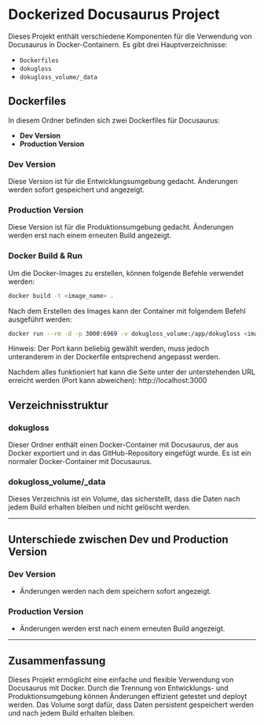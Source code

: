 
# Dockerized Docusaurus Project

Dieses Projekt enthält verschiedene Komponenten für die Verwendung von Docusaurus in Docker-Containern. Es gibt drei Hauptverzeichnisse:

- `Dockerfiles`
- `dokugloss`
- `dokugloss_volume/_data`

## Dockerfiles

In diesem Ordner befinden sich zwei Dockerfiles für Docusaurus:

- **Dev Version**
- **Production Version**

### Dev Version

Diese Version ist für die Entwicklungsumgebung gedacht. Änderungen werden sofort gespeichert und angezeigt.

### Production Version

Diese Version ist für die Produktionsumgebung gedacht. Änderungen werden erst nach einem erneuten Build angezeigt.

### Docker Build & Run

Um die Docker-Images zu erstellen, können folgende Befehle verwendet werden:

```bash
docker build -t <image_name> .
```

Nach dem Erstellen des Images kann der Container mit folgendem Befehl ausgeführt werden:

```bash
docker run --rm -d -p 3000:6969 -v dokugloss_volume:/app/dokugloss <image_name>
```
Hinweis: Der Port kann beliebig gewählt werden, muss jedoch unteranderem in der Dockerfile entsprechend angepasst werden.

Nachdem alles funktioniert hat kann die Seite unter der unterstehenden URL erreicht werden (Port kann abweichen):
http://localhost:3000 

## Verzeichnisstruktur

### dokugloss

Dieser Ordner enthält einen Docker-Container mit Docusaurus, der aus Docker exportiert und in das GitHub-Repository eingefügt wurde. Es ist ein normaler Docker-Container mit Docusaurus.

### dokugloss_volume/_data

Dieses Verzeichnis ist ein Volume, das sicherstellt, dass die Daten nach jedem Build erhalten bleiben und nicht gelöscht werden.

----------

## Unterschiede zwischen Dev und Production Version

### Dev Version

-   Änderungen werden nach dem speichern sofort angezeigt.

### Production Version

-   Änderungen werden erst nach einem erneuten Build angezeigt.

----------

## Zusammenfassung

Dieses Projekt ermöglicht eine einfache und flexible Verwendung von Docusaurus mit Docker. Durch die Trennung von Entwicklungs- und Produktionsumgebung können Änderungen effizient getestet und deployt werden. Das Volume sorgt dafür, dass Daten persistent gespeichert werden und nach jedem Build erhalten bleiben.
